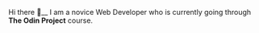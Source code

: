 Hi there 👋__
I am a novice Web Developer who is currently going through <strong>The Odin Project</strong> course.

